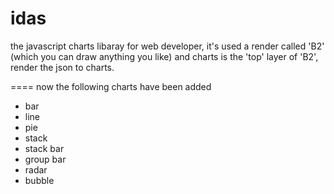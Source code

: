 idas
====
the javascript charts libaray for web developer, it's used a render called 'B2' (which you can draw anything you like)
and charts is the 'top' layer of 'B2', render the json to charts.

====
now the following charts have been added
- bar
- line
- pie
- stack
- stack bar
- group bar
- radar
- bubble

